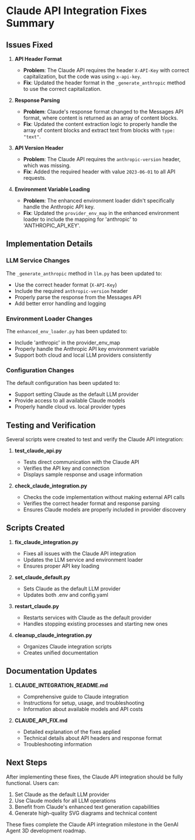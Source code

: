# Claude API Integration Fixes Summary

## Issues Fixed

1. **API Header Format**
   - **Problem**: The Claude API requires the header `X-API-Key` with correct capitalization, but the code was using `x-api-key`.
   - **Fix**: Updated the header format in the `_generate_anthropic` method to use the correct capitalization.

2. **Response Parsing**
   - **Problem**: Claude's response format changed to the Messages API format, where content is returned as an array of content blocks.
   - **Fix**: Updated the content extraction logic to properly handle the array of content blocks and extract text from blocks with `type: "text"`.

3. **API Version Header**
   - **Problem**: The Claude API requires the `anthropic-version` header, which was missing.
   - **Fix**: Added the required header with value `2023-06-01` to all API requests.

4. **Environment Variable Loading**
   - **Problem**: The enhanced environment loader didn't specifically handle the Anthropic API key.
   - **Fix**: Updated the `provider_env_map` in the enhanced environment loader to include the mapping for 'anthropic' to 'ANTHROPIC_API_KEY'.

## Implementation Details

### LLM Service Changes

The `_generate_anthropic` method in `llm.py` has been updated to:
- Use the correct header format (`X-API-Key`)
- Include the required `anthropic-version` header
- Properly parse the response from the Messages API
- Add better error handling and logging

### Environment Loader Changes

The `enhanced_env_loader.py` has been updated to:
- Include 'anthropic' in the provider_env_map
- Properly handle the Anthropic API key environment variable
- Support both cloud and local LLM providers consistently

### Configuration Changes

The default configuration has been updated to:
- Support setting Claude as the default LLM provider
- Provide access to all available Claude models
- Properly handle cloud vs. local provider types

## Testing and Verification

Several scripts were created to test and verify the Claude API integration:

1. **test_claude_api.py**
   - Tests direct communication with the Claude API
   - Verifies the API key and connection
   - Displays sample response and usage information

2. **check_claude_integration.py**
   - Checks the code implementation without making external API calls
   - Verifies the correct header format and response parsing
   - Ensures Claude models are properly included in provider discovery

## Scripts Created

1. **fix_claude_integration.py**
   - Fixes all issues with the Claude API integration
   - Updates the LLM service and environment loader
   - Ensures proper API key loading

2. **set_claude_default.py**
   - Sets Claude as the default LLM provider
   - Updates both .env and config.yaml

3. **restart_claude.py**
   - Restarts services with Claude as the default provider
   - Handles stopping existing processes and starting new ones

4. **cleanup_claude_integration.py**
   - Organizes Claude integration scripts
   - Creates unified documentation

## Documentation Updates

1. **CLAUDE_INTEGRATION_README.md**
   - Comprehensive guide to Claude integration
   - Instructions for setup, usage, and troubleshooting
   - Information about available models and API costs

2. **CLAUDE_API_FIX.md**
   - Detailed explanation of the fixes applied
   - Technical details about API headers and response format
   - Troubleshooting information

## Next Steps

After implementing these fixes, the Claude API integration should be fully functional. Users can:

1. Set Claude as the default LLM provider
2. Use Claude models for all LLM operations
3. Benefit from Claude's enhanced text generation capabilities
4. Generate high-quality SVG diagrams and technical content

These fixes complete the Claude API integration milestone in the GenAI Agent 3D development roadmap.

